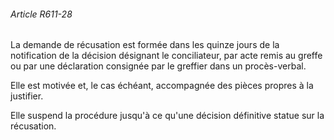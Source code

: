 ###### Article R611-28

La demande de récusation est formée dans les quinze jours de la notification de la décision désignant le conciliateur, par acte remis au greffe ou par une déclaration consignée par le greffier dans un procès-verbal.

Elle est motivée et, le cas échéant, accompagnée des pièces propres à la justifier.

Elle suspend la procédure jusqu'à ce qu'une décision définitive statue sur la récusation.

